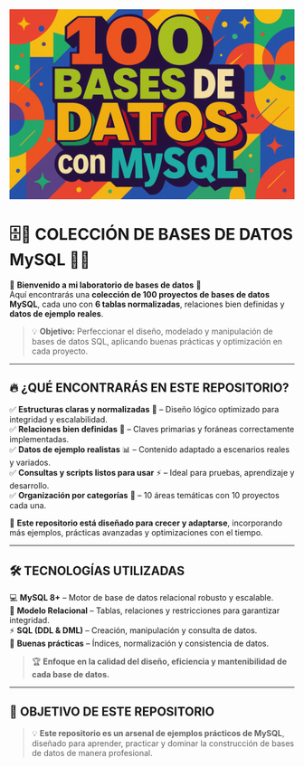 <img src="100MySQL.png" alt="Mi Banner" width="1024">  

# 🗄️🚀 **COLECCIÓN DE BASES DE DATOS MySQL** 💾✨  

🌟 **Bienvenido a mi laboratorio de bases de datos** 🌟  
Aquí encontrarás una **colección de 100 proyectos de bases de datos MySQL**, cada uno con **6 tablas normalizadas**, relaciones bien definidas y **datos de ejemplo reales**.  

> 💡 **Objetivo:** Perfeccionar el diseño, modelado y manipulación de bases de datos SQL, aplicando buenas prácticas y optimización en cada proyecto.  

---

## 🔥 **¿QUÉ ENCONTRARÁS EN ESTE REPOSITORIO?**  

✅ **Estructuras claras y normalizadas** 📐 – Diseño lógico optimizado para integridad y escalabilidad.  
✅ **Relaciones bien definidas** 🔗 – Claves primarias y foráneas correctamente implementadas.  
✅ **Datos de ejemplo realistas** 📊 – Contenido adaptado a escenarios reales y variados.  
✅ **Consultas y scripts listos para usar** ⚡ – Ideal para pruebas, aprendizaje y desarrollo.  
✅ **Organización por categorías** 📂 – 10 áreas temáticas con 10 proyectos cada una.  

🎯 **Este repositorio está diseñado para crecer y adaptarse**, incorporando más ejemplos, prácticas avanzadas y optimizaciones con el tiempo.  

---

## 🛠️ **TECNOLOGÍAS UTILIZADAS**  

💻 **MySQL 8+** – Motor de base de datos relacional robusto y escalable.  
📐 **Modelo Relacional** – Tablas, relaciones y restricciones para garantizar integridad.  
⚡ **SQL (DDL & DML)** – Creación, manipulación y consulta de datos.  
🧭 **Buenas prácticas** – Índices, normalización y consistencia de datos.  

> 🏆 **Enfoque en la calidad del diseño, eficiencia y mantenibilidad de cada base de datos.**  

---

## 🚀 **OBJETIVO DE ESTE REPOSITORIO**  

> 💡 **Este repositorio es un arsenal de ejemplos prácticos de MySQL**, diseñado para aprender, practicar y dominar la construcción de bases de datos de manera profesional.  
